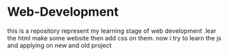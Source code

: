 # Web-Development
this is a repository represent my learning stage of web development .lear the html make some website then add css on them.
now i try to learn the js and applying on new and old project
